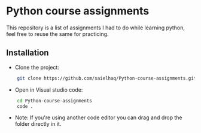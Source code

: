 
# Python course assignments

This repository is a list of assignments I had to do while learning python, feel free to reuse the same for practicing.

## Installation

- Clone the project:
```bash
    git clone https://github.com/saielhaq/Python-course-assignments.git
```
- Open in Visual studio code:
```bash
    cd Python-course-assignments
    code .
```
- Note: If you're using another code editor you can drag and drop the folder directly in it.